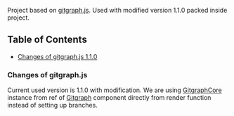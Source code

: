 Project based on [gitgraph.js](https://github.com/nicoespeon/gitgraph.js/). Used with modified version 1.1.0 
packed inside project.

## Table of Contents

- [Changes of gitgraph.js 1.1.0](#changes-of-gitgraph.js)

### Changes of gitgraph.js

Current used version is 1.1.0 with modification. We are using 
[GitgraphCore](https://github.com/nicoespeon/gitgraph.js/blob/master/packages/gitgraph-core/src/gitgraph.ts)
instance from ref of 
[Gitgraph](https://github.com/nicoespeon/gitgraph.js/blob/master/packages/gitgraph-react/src/Gitgraph.tsx) component
directly from render function instead of setting up branches.
